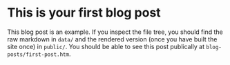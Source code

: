 # This is your first blog post

This blog post is an example.
If you inspect the file tree, you should find the raw markdown in `data/` and the rendered version (once you have built the site once) in `public/`.
You should be able to see this post publically at `blog-posts/first-post.htm`.
